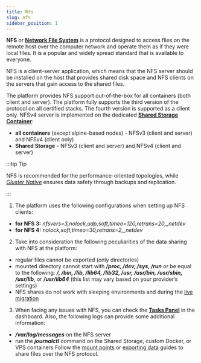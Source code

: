 ```yaml
---
title: Nfs
slug: nfs
sidebar_position: 1
---
```


**NFS** or **[Network File System](https://cloudmydc.com/)** is a protocol designed to access files on the remote host over the computer network and operate them as if they were local files. It is a popular and widely spread standard that is available to everyone.

NFS is a client-server application, which means that the NFS server should be installed on the host that provides shared disk space and NFS clients on the servers that gain access to the shared files.

The platform provides NFS support out-of-the-box for all containers (both client and server). The platform fully supports the third version of the protocol on all certified stacks. The fourth version is supported as a client only. NFSv4 server is implemented on the dedicated **[Shared Storage Container](https://cloudmydc.com/)**:

- **all containers** (except alpine-based nodes) - NFSv3 (client and server) and NFSv4 (client only)
- **Shared Storage** - NFSv3 (client and server) and NFSv4 (client and server)

:::tip Tip

NFS is recommended for the performance-oriented topologies, while _[Gluster Native](https://cloudmydc.com/)_ ensures data safety through backups and replication.

:::

1. The platform uses the following configurations when setting up NFS clients:

- **for NFS 3:** _nfsvers=3,nolock,udp,soft,timeo=120,retrans=20,\_netdev_
- **for NFS 4:** _nolock,soft,timeo=30,retrans=2,\_netdev_

2. Take into consideration the following peculiarities of the data sharing with NFS at the platform:

- regular files cannot be exported (only directories)
- mounted directory cannot start with **_/proc, /dev, /sys, /run_** or be equal to the following: **_/, /bin, /lib, /lib64, /lib32, /usr, /usr/bin, /usr/sbin, /usr/lib_**, or **_/usr/lib64_** (this list may vary based on your provider’s settings)
- NFS shares do not work with sleeping environments and during the [live migration](https://cloudmydc.com/)

3. When facing any issues with NFS, you can check the **[Tasks Panel](https://cloudmydc.com/)** in the dashboard. Also, the following logs can provide some additional information:

- **_/var/log/messages_** on the NFS server
- run the **_journalctl_** command on the Shared Storage, custom Docker, or VPS containers
  Follow the [mount points](https://cloudmydc.com/) or [exporting data](https://cloudmydc.com/) guides to share files over the NFS protocol.
